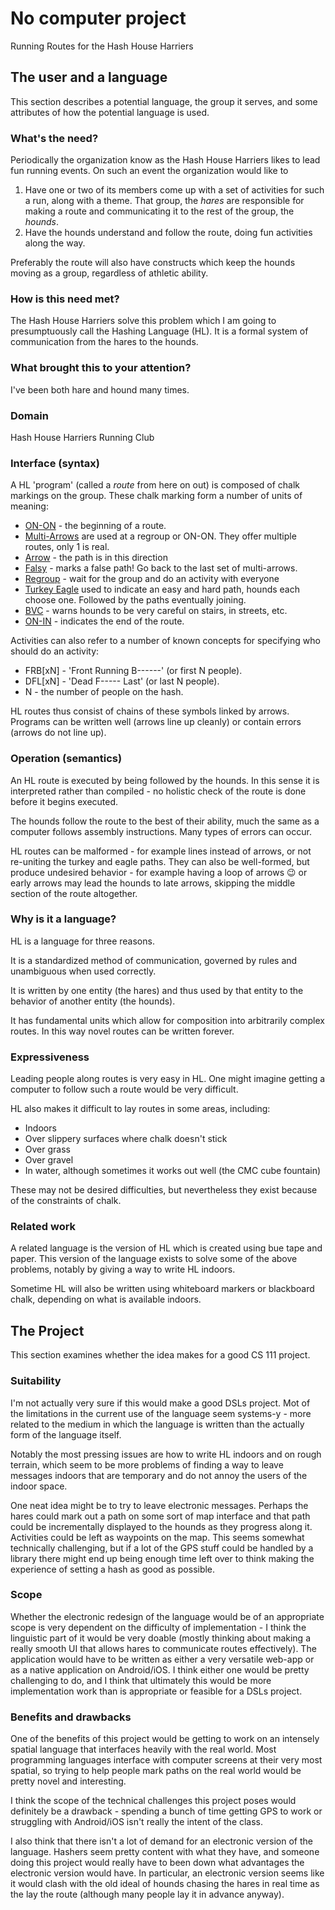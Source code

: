 # No computer project

Running Routes for the Hash House Harriers

## The user and a language
This section describes a potential language, the group it serves, and some
attributes of how the potential language is used.

### What's the need?

Periodically the organization know as the Hash House Harriers likes to lead fun
running events. On such an event the organization would like to
   1. Have one or two of its members come up with a set of activities for such
      a run, along with a theme. That group, the _hares_ are responsible for
      making a route and communicating it to the rest of the group, the
      _hounds_.
   2. Have the hounds understand and follow the route, doing fun activities
      along the way.

Preferably the route will also have constructs which keep the hounds moving as
a group, regardless of athletic ability.

### How is this need met?

The Hash House Harriers solve this problem which I am going to presumptuously
call the Hashing Language (HL). It is a formal system of communication from the
hares to the hounds.

### What brought this to your attention?

I've been both hare and hound many times.

### Domain

Hash House Harriers Running Club

### Interface (syntax)

A HL 'program' (called a _route_ from here on out) is composed of chalk
markings on the group. These chalk marking form a number of units of meaning:
   * [ON-ON](http://www.sumopaint.com/images/temp/xzklpdnixrdrpocl.png) - the
     beginning of a route.
   * [Multi-Arrows](http://www.sumopaint.com/images/temp/xztrkqocqnmablqs.png)
     are used at a regroup or ON-ON. They offer multiple routes, only 1 is 
     real.
   * [Arrow](http://www.sumopaint.com/images/temp/xztbfkqaacscdpln.png) - the
     path is in this direction
   * [Falsy](http://www.sumopaint.com/images/temp/xzfpoddofmgoqkis.png) -
     marks a false path! Go back to the last set of multi-arrows.
   * [Regroup](http://www.sumopaint.com/images/temp/xzakkncxrfefpjbf.png) -
     wait for the group and do an activity with everyone
   * [Turkey Eagle](http://www.sumopaint.com/images/temp/xzrrtdejhdtnhjhs.png)
     used to indicate an easy and hard path, hounds each choose one.
     Followed by the paths eventually joining.
   * [BVC](http://www.sumopaint.com/images/temp/xzkritmbkfjnhjpc.png) - warns
     hounds to be very careful on stairs, in streets, etc.
   * [ON-IN](http://www.sumopaint.com/images/temp/xzrhifdistbcmeit.png) -
     indicates the end of the route.

Activities can also refer to a number of known concepts for specifying who
should do an activity:
   * FRB[xN] - 'Front Running B------' (or first N people).
   * DFL[xN] - 'Dead F----- Last' (or last N people).
   * N - the number of people on the hash.

HL routes thus consist of chains of these symbols linked by arrows. Programs
can be written well (arrows line up cleanly) or contain errors (arrows do not
line up).

### Operation (semantics)

An HL route is executed by being followed by the hounds. In this sense it is
interpreted rather than compiled - no holistic check of the route is done
before it begins executed.

The hounds follow the route to the best of their ability, much the same as a
computer follows assembly instructions. Many types of errors can occur.

HL routes can be malformed - for example lines instead of arrows, or not
re-uniting the turkey and eagle paths. They can also be well-formed, but
produce undesired behavior - for example having a loop of arrows :wink: or
early arrows may lead the hounds to late arrows, skipping the middle section
of the route altogether.

### Why is it a language?

HL is a language for three reasons.

It is a standardized method of communication, governed by rules and unambiguous
when used correctly.

It is written by one entity (the hares) and thus used by that entity to
the behavior of another entity (the hounds).

It has fundamental units which allow for composition into arbitrarily complex
routes. In this way novel routes can be written forever.

### Expressiveness

Leading people along routes is very easy in HL. One might imagine getting a
computer to follow such a route would be very difficult.

HL also makes it difficult to lay routes in some areas, including:

   * Indoors
   * Over slippery surfaces where chalk doesn't stick
   * Over grass
   * Over gravel
   * In water, although sometimes it works out well (the CMC cube fountain)

These may not be desired difficulties, but nevertheless they exist because of
the constraints of chalk.

### Related work

A related language is the version of HL which is created using bue tape and
paper. This version of the language exists to solve some of the above problems,
notably by giving a way to write HL indoors.

Sometime HL will also be written using whiteboard markers or blackboard chalk,
depending on what is available indoors.

## The Project
This section examines whether the idea makes for a good CS 111 project.


### Suitability

I'm not actually very sure if this would make a good DSLs project. Mot of the
limitations in the current use of the language seem systems-y - more related to
the medium in which the language is written than the actually form of the
language itself.

Notably the most pressing issues are how to write HL indoors and on rough
terrain, which seem to be more problems of finding a way to leave messages
indoors that are temporary and do not annoy the users of the indoor space.

One neat idea might be to try to leave electronic messages. Perhaps the hares
could mark out a path on some sort of map interface and that path could be
incrementally displayed to the hounds as they progress along it. Activities
could be left as waypoints on the map. This seems somewhat technically
challenging, but if a lot of the GPS stuff could be handled by a library there
might end up being enough time left over to think making the experience of
setting a hash as good as possible.

### Scope

Whether the electronic redesign of the language would be of an appropriate
scope is very dependent on the difficulty of implementation - I think the
linguistic part of it would be very doable (mostly thinking about
making a really smooth UI that allows hares to communicate routes effectively).
The application would have to be written as either a very versatile web-app or
as a native application on Android/iOS. I think either one would be pretty
challenging to do, and I think that ultimately this would be more
implementation work than is appropriate or feasible for a DSLs project.

### Benefits and drawbacks

One of the benefits of this project would be getting to work on an intensely
spatial language that interfaces heavily with the real world. Most programming
languages interface with computer screens at their very most spatial, so trying
to help people mark paths on the real world would be pretty novel and
interesting.

I think the scope of the technical challenges this project poses would
definitely be a drawback - spending a bunch of time getting GPS to work or
struggling with Android/iOS isn't really the intent of the class.

I also think that there isn't a lot of demand for an electronic version of the
language. Hashers seem pretty content with what they have, and someone doing
this project would really have to been down what advantages the electronic
version would have. In particular, an electronic version seems like it would
clash with the old ideal of hounds chasing the hares in real time as the lay
the route (although many people lay it in advance anyway).

